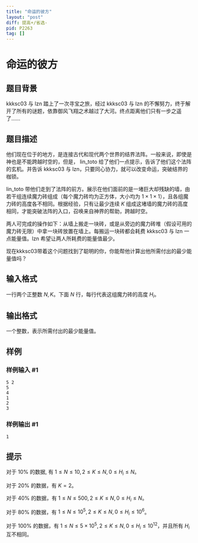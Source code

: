 ```yaml
---
title: "命运的彼方"
layout: "post"
diff: 提高+/省选-
pid: P2263
tag: []
---
```

# 命运的彼方
## 题目背景

kkksc03 与 lzn 踏上了一次寻宝之旅，经过 kkksc03 与 lzn 的不懈努力，终于解开了所有的谜题，依靠御风飞翔之术越过了大河。终点距离他们只有一步之遥了……

## 题目描述

他们现在位于的地方，是连接古代和现代两个世界的结界法阵。一般来说，即使是神也是不能跨越时空的，但是， lin\_toto 给了他们一点提示，告诉了他们这个法阵的玄机。并告诉 kkksc03 与 lzn，只要同心协力，就可以改变命运，突破结界的枷锁。

lin\_toto 带他们走到了法阵的前方。展示在他们面前的是一堵巨大却残缺的墙，由若干组连续魔力砖组成（每个魔力砖均为正方体，大小均为 $1\times1\times1$），且各组魔力砖的高度各不相同。根据经验，只有让最少连续 $K$ 组成这堵墙的魔力砖的高度相同，才能突破法阵的入口，召唤来自神界的帮助，跨越时空。

两人可完成的操作如下：从墙上搬走一块砖，或是从旁边的魔力砖堆（假设可用的魔力砖无限）中拿一块砖放置在墙上。每搬运一块砖都会耗费 kkksc03 与 lzn 一点能量值。lzn 希望让两人所耗费的能量值最少。

现在kkksc03带着这个问题找到了聪明的你，你能帮他计算出他所需付出的最少能量值吗？

## 输入格式

一行两个正整数 $N, K$。下面 $N$ 行，每行代表这组魔力砖的高度 $H _ i$。

## 输出格式

一个整数，表示所需付出的最少能量值。

## 样例

### 样例输入 #1
```
5 2
5
4
1
2
3

```
### 样例输出 #1
```
1
```
## 提示

对于 $10\%$ 的数据, 有 $1≤ N ≤ 10, 2 ≤ K ≤ N, 0 ≤ H _ i ≤ N$。

对于 $20\%$ 的数据，有 $K = 2$。

对于 $40\%$ 的数据，有 $1≤ N ≤ 500, 2 ≤ K ≤ N, 0 ≤ H _ i ≤ N$。

对于 $80\%$ 的数据，有 $1≤ N ≤ 10 ^ 5 , 2 ≤ K ≤ N, 0 ≤ H _ i ≤ 10 ^ 6$。

对于 $100\%$ 的数据，有 $1≤ N ≤ 5\times 10 ^ 5 , 2 ≤ K ≤ N, 0 ≤ H _ i ≤ 10 ^ {12}$，并且所有 $H _ i$ 互不相同。

